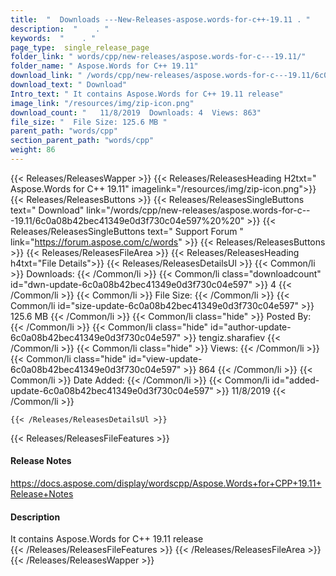 ```yaml
---
title:  "  Downloads ---New-Releases-aspose.words-for-c++-19.11 . " 
description:  "    . " 
keywords:  "    . " 
page_type:  single_release_page
folder_link: " words/cpp/new-releases/aspose.words-for-c---19.11/"
folder_name: " Aspose.Words for C++ 19.11"
download_link: " /words/cpp/new-releases/aspose.words-for-c---19.11/6c0a08b42bec41349e0d3f730c04e597"
download_text: " Download"
Intro_text: " It contains Aspose.Words for C++ 19.11 release"
image_link: "/resources/img/zip-icon.png"
download_count: "   11/8/2019  Downloads: 4  Views: 863"
file_size: "  File Size: 125.6 MB "
parent_path: "words/cpp"
section_parent_path: "words/cpp"
weight: 86 
---
```


{{< Releases/ReleasesWapper >}}
  {{< Releases/ReleasesHeading H2txt=" Aspose.Words for C++ 19.11" imagelink="/resources/img/zip-icon.png">}}
  {{< Releases/ReleasesButtons >}}
    {{< Releases/ReleasesSingleButtons text=" Download" link="/words/cpp/new-releases/aspose.words-for-c---19.11/6c0a08b42bec41349e0d3f730c04e597%20%20" >}}
    {{< Releases/ReleasesSingleButtons text=" Support Forum " link="https://forum.aspose.com/c/words" >}}
  {{< Releases/ReleasesButtons >}}
  {{< Releases/ReleasesFileArea >}}
    {{< Releases/ReleasesHeading h4txt="File Details">}}
    {{< Releases/ReleasesDetailsUl >}}
            {{< Common/li  >}} Downloads: {{< /Common/li >}} 
      {{< Common/li class="downloadcount" id="dwn-update-6c0a08b42bec41349e0d3f730c04e597" >}} 4 {{< /Common/li >}} 
      {{< Common/li  >}} File Size: {{< /Common/li >}} 
      {{< Common/li id="size-update-6c0a08b42bec41349e0d3f730c04e597" >}} 125.6 MB {{< /Common/li >}} 
      {{< Common/li  class="hide" >}} Posted By: {{< /Common/li >}} 
      {{< Common/li class="hide" id="author-update-6c0a08b42bec41349e0d3f730c04e597" >}} tengiz.sharafiev {{< /Common/li >}} 
      {{< Common/li class="hide"  >}} Views: {{< /Common/li >}} 
      {{< Common/li class="hide" id="view-update-6c0a08b42bec41349e0d3f730c04e597" >}} 864 {{< /Common/li >}} 
      {{< Common/li  >}} Date Added: {{< /Common/li >}} 
      {{< Common/li id="added-update-6c0a08b42bec41349e0d3f730c04e597" >}} 11/8/2019 {{< /Common/li >}} 

    {{< /Releases/ReleasesDetailsUl >}}

  {{< Releases/ReleasesFileFeatures >}}
      <h4>Release Notes</h4><div><a href="https://docs.aspose.com/display/wordscpp/Aspose.Words+for+CPP+19.11+Release+Notes">https://docs.aspose.com/display/wordscpp/Aspose.Words+for+CPP+19.11+Release+Notes</a></div><h4>Description</h4><div class="HTMLDescription">It contains Aspose.Words for C++ 19.11 release</div>
  {{< /Releases/ReleasesFileFeatures >}}
 {{< /Releases/ReleasesFileArea >}}
{{< /Releases/ReleasesWapper >}}


